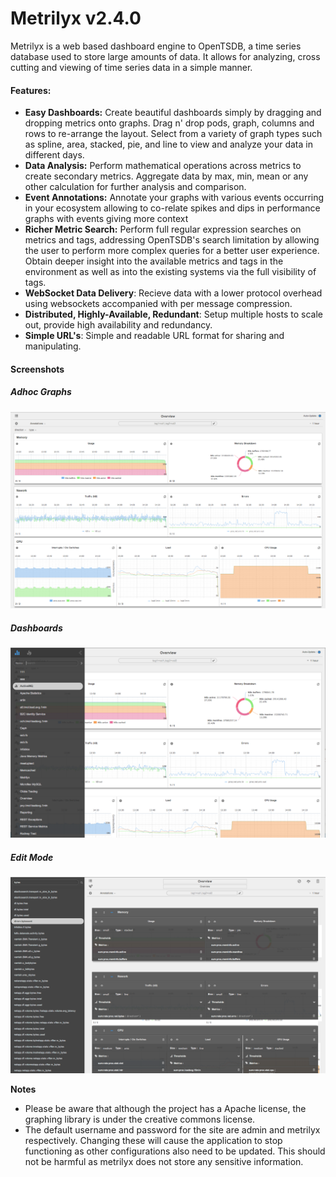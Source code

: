 Metrilyx v2.4.0
===============
Metrilyx is a web based dashboard engine to OpenTSDB, a time series database used to store large amounts of data.  It allows for analyzing, cross cutting and viewing of time series data in a simple manner.

#### Features:
- **Easy Dashboards:** Create beautiful dashboards simply by dragging and dropping metrics onto graphs.  Drag n' drop pods, graph, columns and rows to re-arrange the layout.  Select from a variety of graph types such as spline, area, stacked, pie, and line to view and analyze your data in different days.
- **Data Analysis:** Perform mathematical operations across metrics to create secondary metrics.  Aggregate data by max, min, mean or any other calculation for further analysis and comparison.
- **Event Annotations:** Annotate your graphs with various events occurring in your ecosystem allowing to co-relate spikes and dips in performance graphs with events giving more context
- **Richer Metric Search:** Perform full regular expression searches on metrics and tags,  addressing OpenTSDB's search limitation by allowing the user to perform more complex queries for a better user experience.  Obtain deeper insight into the available metrics and tags in the environment as well as into the existing systems via the full visibility of tags.
- **WebSocket Data Delivery**: Recieve data with a lower protocol overhead using websockets accompanied with per message compression.
- **Distributed, Highly-Available, Redundant**: Setup multiple hosts to scale out, provide high availability and redundancy.
- **Simple URL's**: Simple and readable URL format for sharing and manipulating.

#### Screenshots
##### Adhoc Graphs
![Alt text](metrilyx/static/imgs/readme/screenshot_1.png)
##### Dashboards
![Alt text](metrilyx/static/imgs/readme/screenshot_2.png)
##### Edit Mode
![Alt text](metrilyx/static/imgs/readme/screenshot_3.png)

**Notes**

- Please be aware that although the project has a Apache license, the graphing library is under the creative commons license.
- The default username and password for the site are admin and metrilyx respectively. Changing these will cause the application to stop functioning as other configurations also need to be updated.  This should not be harmful as metrilyx does not store any sensitive information.
